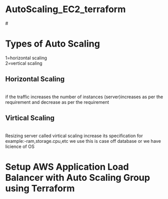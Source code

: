 # AutoScaling_EC2_terraform
#<h1>Types of Auto Scaling</h1>
1=horizontal scaling<br>
2=vertical scaling<br>
<h2>Horizontal Scaling</h2><br>
if the traffic increases the number of instances (server)increases as per the requirement and decrease as per the requirement<br>
<h2>Virtical Scaling</h2><br>
Resizing server called virtical scaling
increase its specification for example:-ram,storage.cpu,etc
we use this is case off database or we have licience of OS
<h1>Setup AWS Application Load Balancer with Auto Scaling Group using Terraform</h1>
